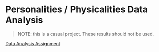 # Personalities / Physicalities Data Analysis

> NOTE: this is a casual project. These results should not be used.

[Data Analysis Assignment](https://github.com/presstek2258/Personalities-Physicalities-Data-Analysis/blob/main/Assignment1.ipynb)
